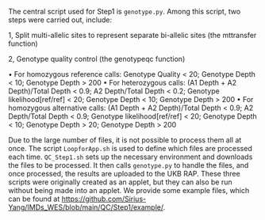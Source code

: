 The central script used for Step1 is `genotype.py`. Among this script, two steps were carried out, include:

1, Split multi-allelic sites to represent separate bi-allelic sites (the mttransfer function)

2, Genotype quality control (the genotypeqc function)

• For homozygous reference calls: Genotype Quality < 20; Genotype Depth < 10; Genotype Depth > 200
• For heterozygous calls: (A1 Depth + A2 Depth)/Total Depth < 0.9; A2 Depth/Total Depth < 0.2; Genotype likelihood[ref/ref] < 20; Genotype Depth < 10; Genotype Depth > 200
• For homozygous alternative calls: (A1 Depth + A2 Depth)/Total Depth < 0.9; A2 Depth/Total Depth < 0.9; Genotype likelihood[ref/ref] < 20; Genotype Depth < 10; Genotype Depth > 20; Genotype Depth > 200

Due to the large number of files, it is not possible to process them all at once. The script `LoopforApp.sh` is used to define which files are processed each time. 
`QC_Step1.sh` sets up the necessary environment and downloads the files to be processed. It then calls `genotype.py` to handle the files, and once processed, the results are uploaded to the UKB RAP. 
These three scripts were originally created as an applet, but they can also be run without being made into an applet. We provide some example files, which can be found at https://github.com/Sirius-Yang/IMDs_WES/blob/main/QC/Step1/example/.
